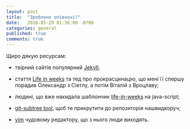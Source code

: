 ```yaml
---
layout: post
title:  "Зроблено опівночі!"
date:   2016-05-29 01:36:00 -0700
categories: general
published: true
comments: true
---
```

Щиро дякую ресурсам:

 - твірний сайтів популярний [Jekyll][Jekyll];

 - стаття [Life in weeks][liw-article] та тед про прокрасцинацію, що мені її спершу порадив Олександр з Сіетлу, а потім Віталій з Вроцлаву;

 - людині, що вже накидала шаблончик [life-in-weeks][liw-code] на java-script;

 - [git-subtree tool][git-subtree], щоб те прикрутити до репозиторія нашвидкоруч;

 - [vim][vim] чудовому редактору, що з нього люди виходять.

[Jekyll]: https://jekyllrb.com
[liw-article]: http://waitbutwhy.com/2014/05/life-weeks.html
[liw-code]: https://github.com/NathanielWroblewski/life-in-weeks
[git-subtree]: https://github.com/apenwarr/git-subtree
[vim]: https://www.reddit.com/r/ProgrammerHumor/comments/36t6a0/vim_and_emacs_walk_into_a_bar/
